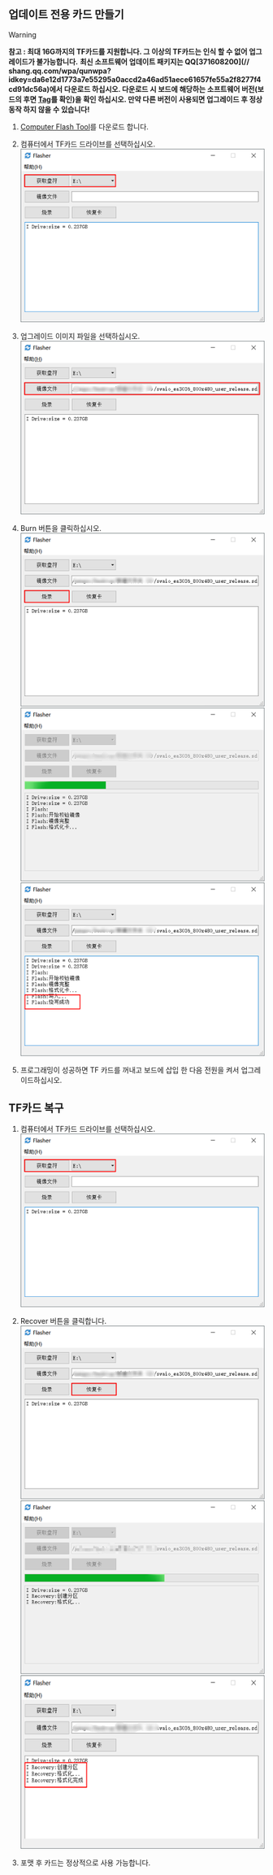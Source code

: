 ## 업데이트 전용 카드 만들기
>[!Warning]
>**참고 : 최대 16G까지의 TF카드를 지원합니다. 그 이상의 TF카드는 인식 할 수 없어 업그레이드가 불가능합니다.**
>**최신 소프트웨어 업데이트 패키지는 QQ[371608200](// shang.qq.com/wpa/qunwpa?idkey=da6e12d1773a7e55295a0accd2a46ad51aece61657fe55a2f8277f4cd91dc56a)에서 다운로드 하십시오. 다운로드 시 보드에 해당하는 소프트웨어 버전(보드의 후면 [Tag](board_tag_explain.md)를 확인)을 확인 하십시오. 만약 다른 버전이 사용되면 업그레이드 후 정상동작 하지 않을 수 있습니다!**

1. [Computer Flash Tool](http://download.zkswe.com/tool/Flasher.zip)를 다운로드 합니다.    

2. 컴퓨터에서 TF카드 드라이브를 선택하십시오.    
   ![](images/screenshot_1522837510660.png)   
    
3. 업그레이드 이미지 파일을 선택하십시오.    
   ![](images/screenshot_1522837707899.png)   

4. Burn 버튼을 클릭하십시오.  
   ![](images/screenshot_1522837964362.png)    
   ![](images/screenshot_1522837986861.png)    
   ![](images/screenshot_1522837922983.png)    
    
5. 프로그래밍이 성공하면 TF 카드를 꺼내고 보드에 삽입 한 다음 전원을 켜서 업그레이드하십시오.


## TF카드 복구
1. 컴퓨터에서 TF카드 드라이브를 선택하십시오.    
   ![](images/screenshot_1522837510660.png) 
    
2. Recover 버튼을 클릭합니다.    
   ![](images/screenshot_1522838300463.png)   
   ![](images/screenshot_1522838238296.png)   
   ![](images/screenshot_1522838379501.png)   

3. 포맷 후 카드는 정상적으로 사용 가능합니다.

